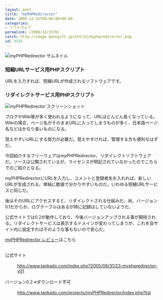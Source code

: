 ```yaml
---
layout: post
title: "myPHPRedirector"
date: 2006-12-31T09:00:00+09:00
categories:
- ソフトウェア
permalink: /2006/12/3170/
catch: http://image.moongift.jp/intro2/myphpredirector.png
id: 3155
---
```

 ![myPHPRedirector サムネイル](http://image.moongift.jp/intro2/myphpredirector.t.png "myPHPRedirector サムネイル")
  

### 短縮URLサービス用PHPスクリプト
  
URLを入力すれば、短縮URLが作成されるソフトウェアです。  
<!--more-->  

### リダイレクトサービス用PHPスクリプト
  

![myPHPRedirector スクリーンショット](http://image.moongift.jp/intro2/myphpredirector.png "myPHPRedirector スクリーンショット")

  

ブログやWiki等が多く使われるようになって、URLはどんどん長くなっている。Wikiの場合、ページ名がそのままURLに入ってしまうものが多く、日本語ページ名などはかなり長いものになる。

  

覚えやすいURLにする努力が必要だ。覚えやすければ、管理する方も便利なはずだ。

  

今回紹介するフリーウェアはmyPHPRedirector、リダイレクトソフトウェアだ。ソースは公開されているが、ライセンスが明記されていなかったのでこちらでのご紹介となる。

  

myPHPRedirectorにURLを入力し、コメントと登録者名を入れれば、新しいURLが生成される。単純に数値で分かりやすいものだ。いわゆる短縮URLサービスと同じだ。

  

後はそのURLにアクセスすると、リダイレクトされる仕組みだ。尚、バージョン0.1だからか、ログテーブルはあるが特に記録はしていないようだ。

  

公式サイトでは0.2が動作しており、今後バージョンアップされる事が期待される。リダイレクトサービスは表示するドメインが変わってしまうが、これを自サイト内に設定すればそのような事もないので安心だ。

  

[myPHPRedirector レビュー](http://fw.moongift.jp/review/i-3176.html)はこちら

  
<dl>
<br><dt>公式サイト</dt>
<br><dd><a href="http://www.tankado.com/index.php?2005/08/31/23-myphpredirector-v01" target="_blank">http://www.tankado.com/index.php?2005/08/31/23-myphpredirector-v01</a></dd>
<br><dt>バージョン0.2 ※ダウンロード不可</dt>
<br><dd><a href="http://www.tankado.com/projects/myPHPRedirector/index.php?list" target="_blank">http://www.tankado.com/projects/myPHPRedirector/index.php?list</a></dd>
<br>
</dl>
